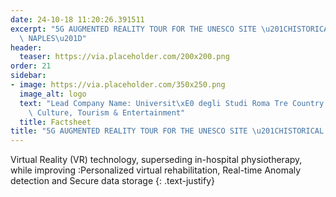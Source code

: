 ```yaml
---
date: 24-10-18 11:20:26.391511
excerpt: "5G AUGMENTED REALITY TOUR FOR THE UNESCO SITE \u201CHISTORICAL CENTER OF\
  \ NAPLES\u201D"
header:
  teaser: https://via.placeholder.com/200x200.png
order: 21
sidebar:
- image: https://via.placeholder.com/350x250.png
  image_alt: logo
  text: "Lead Company Name: Universit\xE0 degli Studi Roma Tre Country: Italy Topic:\
    \ Culture, Tourism & Entertainment"
  title: Factsheet
title: "5G AUGMENTED REALITY TOUR FOR THE UNESCO SITE \u201CHISTORICAL CENTER OF NAPLES\u201D"
---
```

Virtual Reality (VR) technology, superseding in-hospital physiotherapy, while improving :Personalized virtual rehabilitation, Real-time Anomaly detection and Secure data storage
{: .text-justify}

